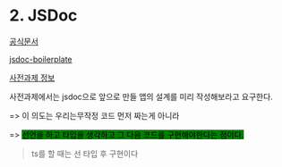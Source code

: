 # 2. JSDoc

[공식문서](https://jsdoc.app/about-getting-started.html)

[jsdoc-boilerplate](https://github.com/pocojang/jsdoc-boilerplate)



[사전과제 정보](https://gist.github.com/pocojang/3c3d4470a3d2a978b5ebfb3f613e40fa)

사전과제에서는 jsdoc으로 앞으로 만들 앱의 설계를 미리 작성해보라고 요구한다.

\=> 이 의도는 우리는무작정 코드 먼저 짜는게 아니라&#x20;



\=> <mark style="background-color:green;">선언을 하고 타입을 생각하고 그 다음 코드를 구현해야한다는 점이다.</mark>

> &#x20;ts를 할 때는 선 타입 후 구현이다











